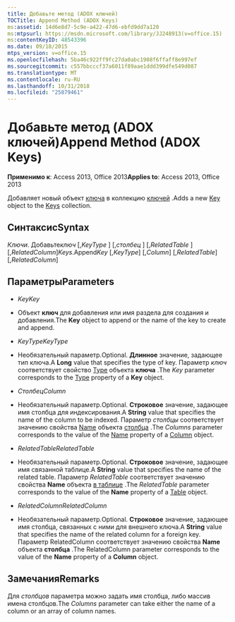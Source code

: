 ```yaml
---
title: Добавьте метод (ADOX ключей)
TOCTitle: Append Method (ADOX Keys)
ms:assetid: 14d6e8d7-5c9e-a422-47d6-ebfd9dd7a120
ms:mtpsurl: https://msdn.microsoft.com/library/JJ248913(v=office.15)
ms:contentKeyID: 48543396
ms.date: 09/18/2015
mtps_version: v=office.15
ms.openlocfilehash: 5ba46c922ff9fc27da0abc1908f6ffaff8e997ef
ms.sourcegitcommit: c557bbcccf37a6011f89aae1ddd399dfe549d087
ms.translationtype: MT
ms.contentlocale: ru-RU
ms.lasthandoff: 10/31/2018
ms.locfileid: "25879461"
---
```

# <a name="append-method-adox-keys"></a><span data-ttu-id="491c5-102">Добавьте метод (ADOX ключей)</span><span class="sxs-lookup"><span data-stu-id="491c5-102">Append Method (ADOX Keys)</span></span>


<span data-ttu-id="491c5-103">**Применимо к**: Access 2013, Office 2013</span><span class="sxs-lookup"><span data-stu-id="491c5-103">**Applies to**: Access 2013, Office 2013</span></span>


<span data-ttu-id="491c5-104">Добавляет новый объект [ключа](key-object-adox.md) в коллекцию [ключей](keys-collection-adox.md) .</span><span class="sxs-lookup"><span data-stu-id="491c5-104">Adds a new [Key](key-object-adox.md) object to the [Keys](keys-collection-adox.md) collection.</span></span>

## <a name="syntax"></a><span data-ttu-id="491c5-105">Синтаксис</span><span class="sxs-lookup"><span data-stu-id="491c5-105">Syntax</span></span>

<span data-ttu-id="491c5-106">*Ключи*. Добавьте*ключ* \[,*KeyType* \] \[,*столбец* \] \[,*RelatedTable* \] \[,*RelatedColumn*\]</span><span class="sxs-lookup"><span data-stu-id="491c5-106">*Keys*.Append*Key* \[,*KeyType*\] \[,*Column*\] \[,*RelatedTable*\] \[,*RelatedColumn*\]</span></span>

## <a name="parameters"></a><span data-ttu-id="491c5-107">Параметры</span><span class="sxs-lookup"><span data-stu-id="491c5-107">Parameters</span></span>

  - <span data-ttu-id="491c5-108">*Key*</span><span class="sxs-lookup"><span data-stu-id="491c5-108">*Key*</span></span>

  - <span data-ttu-id="491c5-109">Объект **ключ** для добавления или имя раздела для создания и добавления.</span><span class="sxs-lookup"><span data-stu-id="491c5-109">The **Key** object to append or the name of the key to create and append.</span></span>

  - <span data-ttu-id="491c5-110">*KeyType*</span><span class="sxs-lookup"><span data-stu-id="491c5-110">*KeyType*</span></span>

  - <span data-ttu-id="491c5-111">Необязательный параметр.</span><span class="sxs-lookup"><span data-stu-id="491c5-111">Optional.</span></span> <span data-ttu-id="491c5-112">**Длинное** значение, задающее тип ключа.</span><span class="sxs-lookup"><span data-stu-id="491c5-112">A **Long** value that specifies the type of key.</span></span> <span data-ttu-id="491c5-113">Параметр *ключ* соответствует свойство [Type](https://msdn.microsoft.com/library/jj248879\(v=office.15\)) объекта **ключа** .</span><span class="sxs-lookup"><span data-stu-id="491c5-113">The *Key* parameter corresponds to the [Type](https://msdn.microsoft.com/library/jj248879\(v=office.15\)) property of a **Key** object.</span></span>

  - <span data-ttu-id="491c5-114">*Столбец*</span><span class="sxs-lookup"><span data-stu-id="491c5-114">*Column*</span></span>

  - <span data-ttu-id="491c5-115">Необязательный параметр.</span><span class="sxs-lookup"><span data-stu-id="491c5-115">Optional.</span></span> <span data-ttu-id="491c5-116">**Строковое** значение, задающее имя столбца для индексирования.</span><span class="sxs-lookup"><span data-stu-id="491c5-116">A **String** value that specifies the name of the column to be indexed.</span></span> <span data-ttu-id="491c5-117">Параметр *столбцы* соответствует значению свойства [Name](name-property-adox.md) объекта [столбца](column-object-adox.md) .</span><span class="sxs-lookup"><span data-stu-id="491c5-117">The *Columns* parameter corresponds to the value of the [Name](name-property-adox.md) property of a [Column](column-object-adox.md) object.</span></span>

  - <span data-ttu-id="491c5-118">*RelatedTable*</span><span class="sxs-lookup"><span data-stu-id="491c5-118">*RelatedTable*</span></span>

  - <span data-ttu-id="491c5-119">Необязательный параметр.</span><span class="sxs-lookup"><span data-stu-id="491c5-119">Optional.</span></span> <span data-ttu-id="491c5-120">**Строковое** значение, задающее имя связанной таблице.</span><span class="sxs-lookup"><span data-stu-id="491c5-120">A **String** value that specifies the name of the related table.</span></span> <span data-ttu-id="491c5-121">Параметр *RelatedTable* соответствует значению свойства **Name** объекта [в таблице](table-object-adox.md) .</span><span class="sxs-lookup"><span data-stu-id="491c5-121">The *RelatedTable* parameter corresponds to the value of the **Name** property of a [Table](table-object-adox.md) object.</span></span>

  - <span data-ttu-id="491c5-122">*RelatedColumn*</span><span class="sxs-lookup"><span data-stu-id="491c5-122">*RelatedColumn*</span></span>

  - <span data-ttu-id="491c5-123">Необязательный параметр.</span><span class="sxs-lookup"><span data-stu-id="491c5-123">Optional.</span></span> <span data-ttu-id="491c5-124">**Строковое** значение, задающее имя столбца, связанных с ними для внешнего ключа.</span><span class="sxs-lookup"><span data-stu-id="491c5-124">A **String** value that specifies the name of the related column for a foreign key.</span></span> <span data-ttu-id="491c5-125">Параметр RelatedColumn соответствует значению свойства **Name** объекта **столбца** .</span><span class="sxs-lookup"><span data-stu-id="491c5-125">The RelatedColumn parameter corresponds to the value of the **Name** property of a **Column** object.</span></span>

## <a name="remarks"></a><span data-ttu-id="491c5-126">Замечания</span><span class="sxs-lookup"><span data-stu-id="491c5-126">Remarks</span></span>

<span data-ttu-id="491c5-127">Для *столбцов* параметра можно задать имя столбца, либо массив имена столбцов.</span><span class="sxs-lookup"><span data-stu-id="491c5-127">The *Columns* parameter can take either the name of a column or an array of column names.</span></span>

